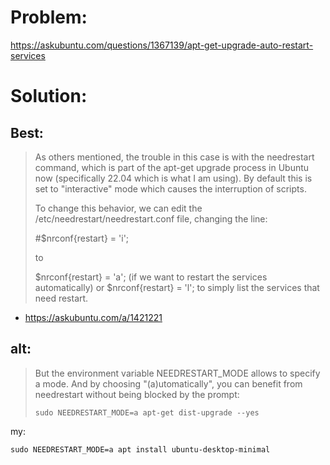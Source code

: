 # Problem:
https://askubuntu.com/questions/1367139/apt-get-upgrade-auto-restart-services

# Solution:
## Best:
>As others mentioned, the trouble in this case is with the needrestart command, which is part of the apt-get upgrade process in Ubuntu now (specifically 22.04 which is what I am using). By default this is set to "interactive" mode which causes the interruption of scripts.
>
>To change this behavior, we can edit the /etc/needrestart/needrestart.conf file, changing the line:
>
>#$nrconf{restart} = 'i';
>
>to
>
>$nrconf{restart} = 'a'; (if we want to restart the services automatically) or $nrconf{restart} = 'l'; to simply list the services that need restart.
- https://askubuntu.com/a/1421221

## alt:
>But the environment variable NEEDRESTART_MODE allows to specify a mode. And by choosing "(a)utomatically", you can benefit from needrestart without being blocked by the prompt:
>
>`sudo NEEDRESTART_MODE=a apt-get dist-upgrade --yes`

my:
```
sudo NEEDRESTART_MODE=a apt install ubuntu-desktop-minimal
```
